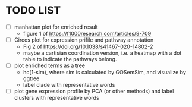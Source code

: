 # TODO LIST

+ [ ] manhattan plot for enriched result
  - figure 1 of <https://f1000research.com/articles/9-709>
+ [ ] Circos plot for expression prifile and pathway annotation
  - Fig 2 of <https://doi.org/10.1038/s41467-020-14802-2>
  - maybe a cartisian coordination version, i.e. a heatmap with a dot table to indicate the pathways belong.
+ [ ] plot enriched terms as a tree
  - hc(1-sim), where sim is calculated by GOSemSim, and visualize by ggtree
  - label clade with representative words
+ [ ] plot gene expression profile by PCA (or other methods) and label clusters with representative words
